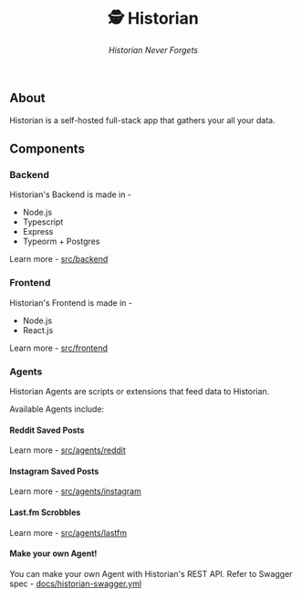 <h1 align="center">🕵️  Historian</h1>
<div align="center">
<em>Historian Never Forgets</em> <br>
<br> <br>
</div>

## About

Historian is a self-hosted full-stack app that gathers your all your data.

## Components

### Backend

Historian's Backend is made in -

-   Node.js
-   Typescript
-   Express
-   Typeorm + Postgres

Learn more - [src/backend](src/backend)

### Frontend

Historian's Frontend is made in -

-   Node.js
-   React.js

Learn more - [src/frontend](src/frontend)

### Agents

Historian Agents are scripts or extensions that feed data to Historian.

Available Agents include:

#### Reddit Saved Posts

Learn more - [src/agents/reddit](src/agents/reddit)

#### Instagram Saved Posts

Learn more - [src/agents/instagram](src/agents/instagram)

#### Last.fm Scrobbles

Learn more - [src/agents/lastfm](src/agents/lastfm)

#### Make your own Agent!

You can make your own Agent with Historian's REST API. Refer to Swagger spec - [docs/historian-swagger.yml](docs/historian-swagger.yml)

